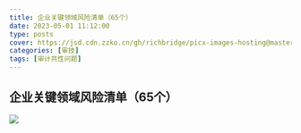 ```yaml
---
title: 企业关键领域风险清单（65个）
date: 2023-05-01 11:12:00
type: posts
cover: https://jsd.cdn.zzko.cn/gh/richbridge/picx-images-hosting@master/thumbnail/CPA-审计.jpg
categories: [审技]
tags: [审计共性问题]
---
```

## 企业关键领域风险清单（65个）
![](https://img.richfan.site/audit/企业关键领域风险清单（65个）.webp)